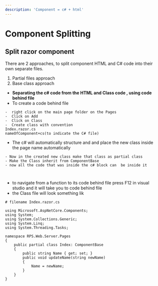 ```yaml
---
description: 'Component = c# + html'
---
```


# Component Splitting

## Split razor component

There are 2 approaches, to split component HTML and C\# code into their own separate files.

1. Partial files approach
2. Base class approach

* **Separating the c\# code from the HTML and Class code , using code behind file**
*  To create a code behind file 

```text
-  right click on the main page folder on the Pages
-  Click on Add 
-  Click on Class
-  Create class with convention 
Index.razor.cs
nameOfComponent+cs(to indicate the C# file)
```

*  The c\# will automatically structure and and place the new class inside the page name automatically

```text
- Now in the created new class make that class as partial class
- Make the Class inherit from ComponentBase
- now all the code that was inside the c# block can  be inside it



```

* to navigate from a function to its code behind file press F12 in visual studio and it will take you to code behind file
* the Class file will look something lik

```text
# filename Index.razor.cs

using Microsoft.AspNetCore.Components;
using System;
using System.Collections.Generic;
using System.Linq;
using System.Threading.Tasks;

namespace RPS.Web.Server.Pages
{
    public partial class Index: ComponentBase
    {
        public string Name { get; set; }
        public void updateName(string newName)
        {
            Name = newName;
        }
    }
}

```





